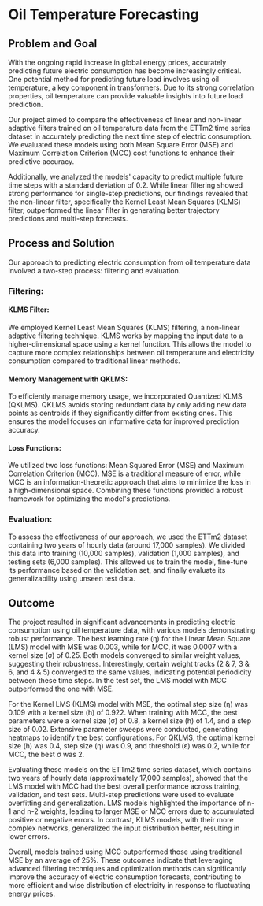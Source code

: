 # Oil Temperature Forecasting 

## Problem and Goal 

With the ongoing rapid increase in global energy prices, accurately predicting future electric consumption has become increasingly critical. One potential method for predicting future load involves using oil temperature, a key component in transformers. Due to its strong correlation properties, oil temperature can provide valuable insights into future load prediction.

Our project aimed to compare the effectiveness of linear and non-linear adaptive filters trained on oil temperature data from the ETTm2 time series dataset in accurately predicting the next time step of electric consumption. We evaluated these models using both Mean Square Error (MSE) and Maximum Correlation Criterion (MCC) cost functions to enhance their predictive accuracy.

Additionally, we analyzed the models' capacity to predict multiple future time steps with a standard deviation of 0.2. While linear filtering showed strong performance for single-step predictions, our findings revealed that the non-linear filter, specifically the Kernel Least Mean Squares (KLMS) filter, outperformed the linear filter in generating better trajectory predictions and multi-step forecasts.

## Process and Solution 

Our approach to predicting electric consumption from oil temperature data involved a two-step process: filtering and evaluation.

### Filtering:

#### KLMS Filter: 
We employed Kernel Least Mean Squares (KLMS) filtering, a non-linear adaptive filtering technique. KLMS works by mapping the input data to a higher-dimensional space using a kernel function. This allows the model to capture more complex relationships between oil temperature and electricity consumption compared to traditional linear methods.

#### Memory Management with QKLMS:  
To efficiently manage memory usage, we incorporated Quantized KLMS (QKLMS). QKLMS avoids storing redundant data by only adding new data points as centroids if they significantly differ from existing ones. This ensures the model focuses on informative data for improved prediction accuracy.

#### Loss Functions: 
We utilized two loss functions: Mean Squared Error (MSE) and Maximum Correlation Criterion (MCC).  MSE is a traditional measure of error, while MCC is an information-theoretic approach that aims to minimize the loss in a high-dimensional space. Combining these functions provided a robust framework for optimizing the model's predictions.

### Evaluation:

To assess the effectiveness of our approach, we used the ETTm2 dataset containing two years of hourly data (around 17,000 samples). We divided this data into training (10,000 samples), validation (1,000 samples), and testing sets (6,000 samples). This allowed us to train the model, fine-tune its performance based on the validation set, and finally evaluate its generalizability using unseen test data.

## Outcome

The project resulted in significant advancements in predicting electric consumption using oil temperature data, with various models demonstrating robust performance. The best learning rate (η) for the Linear Mean Square (LMS) model with MSE was 0.003, while for MCC, it was 0.0007 with a kernel size (σ) of 0.25. Both models converged to similar weight values, suggesting their robustness. Interestingly, certain weight tracks (2 & 7, 3 & 6, and 4 & 5) converged to the same values, indicating potential periodicity between these time steps. In the test set, the LMS model with MCC outperformed the one with MSE.

For the Kernel LMS (KLMS) model with MSE, the optimal step size (η) was 0.109 with a kernel size (h) of 0.922. When training with MCC, the best parameters were a kernel size (σ) of 0.8, a kernel size (h) of 1.4, and a step size of 0.02. Extensive parameter sweeps were conducted, generating heatmaps to identify the best configurations. For QKLMS, the optimal kernel size (h) was 0.4, step size (η) was 0.9, and threshold (ε) was 0.2, while for MCC, the best σ was 2.

Evaluating these models on the ETTm2 time series dataset, which contains two years of hourly data (approximately 17,000 samples), showed that the LMS model with MCC had the best overall performance across training, validation, and test sets. Multi-step predictions were used to evaluate overfitting and generalization. LMS models highlighted the importance of n-1 and n-2 weights, leading to larger MSE or MCC errors due to accumulated positive or negative errors. In contrast, KLMS models, with their more complex networks, generalized the input distribution better, resulting in lower errors.

Overall, models trained using MCC outperformed those using traditional MSE by an average of 25%. These outcomes indicate that leveraging advanced filtering techniques and optimization methods can significantly improve the accuracy of electric consumption forecasts, contributing to more efficient and wise distribution of electricity in response to fluctuating energy prices.

